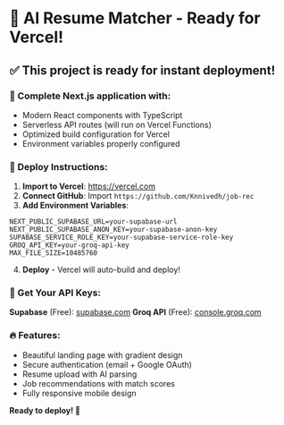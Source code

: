 # 🚀 AI Resume Matcher - Ready for Vercel!

## ✅ This project is ready for instant deployment!

### 📁 Complete Next.js application with:
- Modern React components with TypeScript
- Serverless API routes (will run on Vercel Functions)
- Optimized build configuration for Vercel
- Environment variables properly configured

### 🚀 Deploy Instructions:

1. **Import to Vercel**: https://vercel.com
2. **Connect GitHub**: Import `https://github.com/Knnivedh/job-rec`
3. **Add Environment Variables**:

```
NEXT_PUBLIC_SUPABASE_URL=your-supabase-url
NEXT_PUBLIC_SUPABASE_ANON_KEY=your-supabase-anon-key
SUPABASE_SERVICE_ROLE_KEY=your-supabase-service-role-key
GROQ_API_KEY=your-groq-api-key
MAX_FILE_SIZE=10485760
```

4. **Deploy** - Vercel will auto-build and deploy!

### 🎯 Get Your API Keys:

**Supabase** (Free): [supabase.com](https://supabase.com)
**Groq API** (Free): [console.groq.com](https://console.groq.com)

### 🔥 Features:
- Beautiful landing page with gradient design
- Secure authentication (email + Google OAuth)
- Resume upload with AI parsing
- Job recommendations with match scores
- Fully responsive mobile design

**Ready to deploy! 🚀**